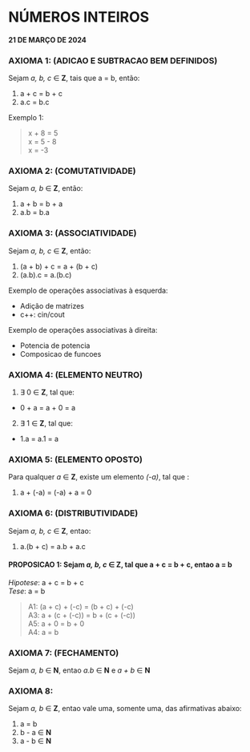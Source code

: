 # NÚMEROS INTEIROS
#### 21 DE MARÇO DE 2024

### **AXIOMA 1**: (ADICAO E SUBTRACAO BEM DEFINIDOS)

Sejam *a, b, c* ∈ **Z**, tais que a = b, então:

1. a + c = b + c
2. a.c = b.c

Exemplo 1:
> x + 8 = 5  
> x = 5 - 8  
> x = -3

### **AXIOMA 2**: (COMUTATIVIDADE)

Sejam *a, b* ∈ **Z**, então:

1. a + b = b + a
2. a.b = b.a

### **AXIOMA 3**: (ASSOCIATIVIDADE)

Sejam *a, b, c* ∈ **Z**, então:

1. (a + b) + c = a + (b + c)
1. (a.b).c = a.(b.c)

Exemplo de operações associativas à esquerda:
* Adição de matrizes
* c++: cin/cout

Exemplo de operações associativas à direita:
* Potencia de potencia
* Composicao de funcoes

### **AXIOMA 4**: (ELEMENTO NEUTRO)

1. ∃ 0 ∈ **Z**, tal que:

 * 0 + a = a + 0 = a

2. ∃ 1 ∈ **Z**, tal que:

* 1.a = a.1 = a

### **AXIOMA 5**: (ELEMENTO OPOSTO)

Para qualquer *a* ∈ **Z**, existe um elemento *(-a)*, tal que :

1. a + (-a) = (-a) + a = 0

### **AXIOMA 6**: (DISTRIBUTIVIDADE)

Sejam *a, b, c* ∈ **Z**, entao:
1. a.(b + c) = a.b + a.c


#### **PROPOSICAO 1**: Sejam *a, b, c* ∈ **Z**, tal que a + c = b + c, entao a = b

*Hipotese*: a + c = b + c  
*Tese*: a = b

> A1: (a + c) + (-c) = (b + c) + (-c)  
> A3: a + (c + (-c)) = b + (c + (-c))   
> A5: a + 0 = b + 0  
> A4: a = b

### **AXIOMA 7**: (FECHAMENTO)

Sejam *a, b* ∈ **N**, entao *a.b* ∈ **N** e *a + b* ∈ **N** 

### **AXIOMA 8**:

Sejam *a, b* ∈ **Z**, entao vale uma, somente uma, das afirmativas abaixo:
1. a = b
1. b - a ∈ **N**
1. a - b ∈ **N**
